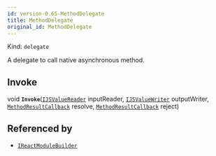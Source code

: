 ```yaml
---
id: version-0.65-MethodDelegate
title: MethodDelegate
original_id: MethodDelegate
---
```


Kind: `delegate`

A delegate to call native asynchronous method.

## Invoke
void **`Invoke`**([`IJSValueReader`](IJSValueReader) inputReader, [`IJSValueWriter`](IJSValueWriter) outputWriter, [`MethodResultCallback`](MethodResultCallback) resolve, [`MethodResultCallback`](MethodResultCallback) reject)





## Referenced by
- [`IReactModuleBuilder`](IReactModuleBuilder)
